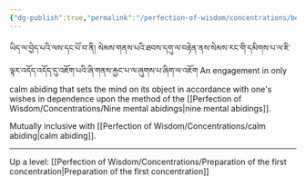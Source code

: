 ```yaml
---
{"dg-publish":true,"permalink":"/perfection-of-wisdom/concentrations/beginner-s-attention/"}
---
```


ཡིད་ལ་བྱེད་པའི་ལས་དང་པོ་བ་ནི། 
སེམས་གནས་པའི་ཐབས་དགུ་ལ་བརྟེན་ནས་སེམས་རང་གི་དམིགས་པ་ལ་ཇི་ལྟར་འདོད་འདོད་དུ་འཇོག་པའི་ཞི་གནས་རྐྱང་པ་ལ་ཞུགས་པ་ཞིག་ལ་འཇོག
An engagement in only calm abiding that sets the mind on its object in accordance with one's wishes in dependence upon the method of the [[Perfection of Wisdom/Concentrations/Nine mental abidings\|nine mental abidings]].

Mutually inclusive with [[Perfection of Wisdom/Concentrations/calm abiding\|calm abiding]].

---
Up a level: [[Perfection of Wisdom/Concentrations/Preparation of the first concentration\|Preparation of the first concentration]]